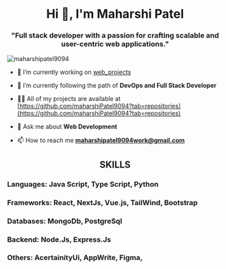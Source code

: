 <h1 align="center">Hi 👋, I'm Maharshi Patel</h1>
<h3 align="center">"Full stack developer with a passion for crafting scalable and user-centric web applications."</h3>

<p align="left"> <img src="https://komarev.com/ghpvc/?username=maharshipatel9094&label=Profile%20views&color=0e75b6&style=flat" alt="maharshipatel9094" /> </p>

- 🔭 I’m currently working on [web_projects](https://github.com/maharshiPatel9094/WEB322-maharshi-patel)

- 🌱 I’m currently following the path of **DevOps and Full Stack Developer**

- 👨‍💻 All of my projects are available at [https://github.com/maharshiPatel9094?tab=repositories](https://github.com/maharshiPatel9094?tab=repositories)

- 💬 Ask me about **Web Development**

- 📫 How to reach me **maharshipatel9094work@gmail.com**

<h2 align="center">SKILLS</h2>
<h3>Languages: Java Script, Type Script, Python</h3>
<h3>Frameworks: React, NextJs, Vue.js, TailWind, Bootstrap</h3>
<h3>Databases: MongoDb, PostgreSql</h3>
<h3>Backend: Node.Js, Express.Js</h3>
<h3>Others: AcertainityUi, AppWrite, Figma,</h3>

